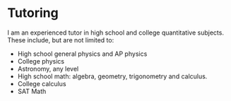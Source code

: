 # Tutoring

I am an experienced tutor in high school and college quantitative subjects.  These include, but are not limited to:

  * High school general physics and AP physics
  * College physics
  * Astronomy, any level
  * High school math: algebra, geometry, trigonometry and calculus.
  * College calculus
  * SAT Math
  



